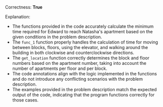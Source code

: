 Correctness: **True**

Explanation: 
- The functions provided in the code accurately calculate the minimum time required for Edward to reach Natasha's apartment based on the given conditions in the problem description.
- The `func_1` function properly handles the calculation of time for moving between blocks, floors, using the elevator, and walking around the building in both clockwise and counterclockwise directions.
- The `get_location` function correctly determines the block and floor numbers based on the apartment number, taking into account the number of apartments per floor and per block.
- The code annotations align with the logic implemented in the functions and do not introduce any conflicting scenarios with the problem description.
- The examples provided in the problem description match the expected output of the code, indicating that the program functions correctly for those cases.